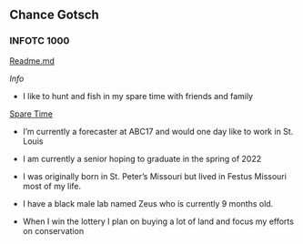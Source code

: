 
   
## Chance Gotsch 

### INFOTC 1000

[Readme.md](<https://github.com/Chance2107/MidtermProject/blob/master/README.md>)

*Info*
 
* I like to hunt and fish in my spare time with friends and family 

[Spare Time](<https://github.com/Chance2107/MidtermProject/blob/main/SpareTime.md>)

* I’m currently a forecaster at ABC17 and would one day like to work in St. Louis 

* I am currently a senior hoping to graduate in the spring of 2022 

* I was originally born in St. Peter’s Missouri but lived in Festus Missouri most of my life. 

* I have a black male lab named Zeus who is currently 9 months old. 

* When I win the lottery I plan on buying a lot of land and focus my efforts on conservation
